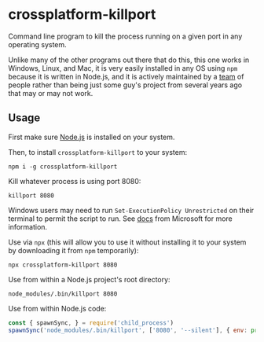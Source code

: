 # crossplatform-killport

Command line program to kill the process running on a given port in any operating system.

Unlike many of the other programs out there that do this, this one works in Windows, Linux, and Mac, it is very easily installed in any OS using `npm` because it is written in Node.js, and it is actively maintained by a [team](https://github.com/orgs/rooseveltframework/people) of people rather than being just some guy's project from several years ago that may or may not work.

## Usage

First make sure [Node.js](https://nodejs.org) is installed on your system.

Then, to install `crossplatform-killport` to your system:

```
npm i -g crossplatform-killport
```

Kill whatever process is using port 8080:

```
killport 8080
```

Windows users may need to run `Set-ExecutionPolicy Unrestricted` on their terminal to permit the script to run. See [docs](https://learn.microsoft.com/en-us/powershell/module/microsoft.powershell.core/about/about_execution_policies) from Microsoft for more information.

Use via `npx` (this will allow you to use it without installing it to your system by downloading it from `npm` temporarily):

```
npx crossplatform-killport 8080
```

Use from within a Node.js project's root directory:

```
node_modules/.bin/killport 8080
```

Use from within Node.js code:

``` javascript
const { spawnSync, } = require('child_process')
spawnSync('node_modules/.bin/killport', ['8080', '--silent'], { env: process.env, shell: false, stdio: ['ignore', 'pipe', 'pipe'] })
```
